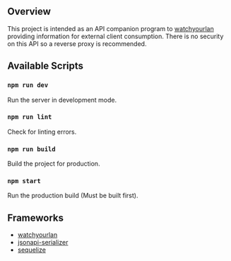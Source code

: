 ## Overview

This project is intended as an API companion program to [watchyourlan](https://github.com/watchyourlan/watchyourlan) 
providing information for external client consumption.  There is no security on this API so a reverse proxy is 
recommended.

## Available Scripts

### `npm run dev`

Run the server in development mode.

### `npm run lint`

Check for linting errors.

### `npm run build`

Build the project for production.

### `npm start`

Run the production build (Must be built first).


## Frameworks

* [watchyourlan](https://github.com/watchyourlan/watchyourlan)
* [jsonapi-serializer](https://github.com/SeyZ/jsonapi-serializer?tab=readme-ov-file)
* [sequelize](https://sequelize.org)
